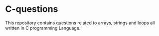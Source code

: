 # C-questions
This repository contains questions related to arrays, strings and loops all written in C programming Language.
